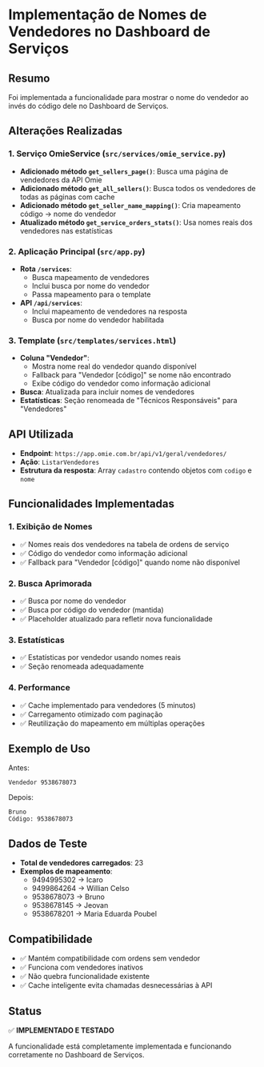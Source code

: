 # Implementação de Nomes de Vendedores no Dashboard de Serviços

## Resumo
Foi implementada a funcionalidade para mostrar o nome do vendedor ao invés do código dele no Dashboard de Serviços.

## Alterações Realizadas

### 1. Serviço OmieService (`src/services/omie_service.py`)
- **Adicionado método `get_sellers_page()`**: Busca uma página de vendedores da API Omie
- **Adicionado método `get_all_sellers()`**: Busca todos os vendedores de todas as páginas com cache
- **Adicionado método `get_seller_name_mapping()`**: Cria mapeamento código → nome do vendedor
- **Atualizado método `get_service_orders_stats()`**: Usa nomes reais dos vendedores nas estatísticas

### 2. Aplicação Principal (`src/app.py`)
- **Rota `/services`**: 
  - Busca mapeamento de vendedores
  - Inclui busca por nome do vendedor
  - Passa mapeamento para o template
- **API `/api/services`**: 
  - Inclui mapeamento de vendedores na resposta
  - Busca por nome do vendedor habilitada

### 3. Template (`src/templates/services.html`)
- **Coluna "Vendedor"**: 
  - Mostra nome real do vendedor quando disponível
  - Fallback para "Vendedor [código]" se nome não encontrado
  - Exibe código do vendedor como informação adicional
- **Busca**: Atualizada para incluir nomes de vendedores
- **Estatísticas**: Seção renomeada de "Técnicos Responsáveis" para "Vendedores"

## API Utilizada
- **Endpoint**: `https://app.omie.com.br/api/v1/geral/vendedores/`
- **Ação**: `ListarVendedores`
- **Estrutura da resposta**: Array `cadastro` contendo objetos com `codigo` e `nome`

## Funcionalidades Implementadas

### 1. Exibição de Nomes
- ✅ Nomes reais dos vendedores na tabela de ordens de serviço
- ✅ Código do vendedor como informação adicional
- ✅ Fallback para "Vendedor [código]" quando nome não disponível

### 2. Busca Aprimorada
- ✅ Busca por nome do vendedor
- ✅ Busca por código do vendedor (mantida)
- ✅ Placeholder atualizado para refletir nova funcionalidade

### 3. Estatísticas
- ✅ Estatísticas por vendedor usando nomes reais
- ✅ Seção renomeada adequadamente

### 4. Performance
- ✅ Cache implementado para vendedores (5 minutos)
- ✅ Carregamento otimizado com paginação
- ✅ Reutilização do mapeamento em múltiplas operações

## Exemplo de Uso
Antes:
```
Vendedor 9538678073
```

Depois:
```
Bruno
Código: 9538678073
```

## Dados de Teste
- **Total de vendedores carregados**: 23
- **Exemplos de mapeamento**:
  - 9494995302 → Icaro
  - 9499864264 → Willian Celso
  - 9538678073 → Bruno
  - 9538678145 → Jeovan
  - 9538678201 → Maria Eduarda Poubel

## Compatibilidade
- ✅ Mantém compatibilidade com ordens sem vendedor
- ✅ Funciona com vendedores inativos
- ✅ Não quebra funcionalidade existente
- ✅ Cache inteligente evita chamadas desnecessárias à API

## Status
✅ **IMPLEMENTADO E TESTADO**

A funcionalidade está completamente implementada e funcionando corretamente no Dashboard de Serviços.